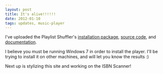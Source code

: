 ```yaml
---
layout: post
title: It's alive!!!!!!
date: 2012-01-10
tags: updates, music-player
---
```


I've uploaded the Playlist Shuffler's <a href="downloads/PlaylistShufflerSetup.zip">installation package</a>, <a href="downloads/PlaylistShufflerSrc.zip">source code</a>, and <a href="sandcastle/Playlist Shuffler/Index.html">documentation</a>.

I believe you must be running Windows 7 in order to install the player. I'll be trying to install it on other machines, and will let you know the results :)

Next up is stylizing this site and working on the ISBN Scanner!